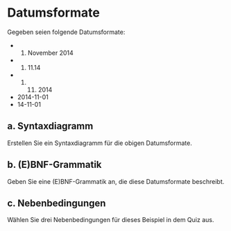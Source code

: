 # Datumsformate

Gegeben seien folgende Datumsformate:
- 1. November 2014
- 1. 11.14
- 1. 11. 2014
- 2014-11-01
- 14-11-01

## a. Syntaxdiagramm

Erstellen Sie ein Syntaxdiagramm für die obigen Datumsformate.

## b. (E)BNF-Grammatik

Geben Sie eine (E)BNF-Grammatik an, die diese Datumsformate beschreibt.

## c. Nebenbedingungen

Wählen Sie drei Nebenbedingungen für dieses Beispiel in dem Quiz aus.
